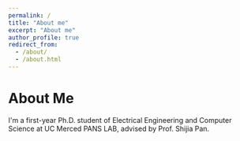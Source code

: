 ```yaml
---
permalink: /
title: "About me"
excerpt: "About me"
author_profile: true
redirect_from: 
  - /about/
  - /about.html
---
```


About Me
========

I'm a first-year Ph.D. student of Electrical Engineering and Computer Science at UC Merced PANS LAB, advised
by Prof. Shijia Pan.